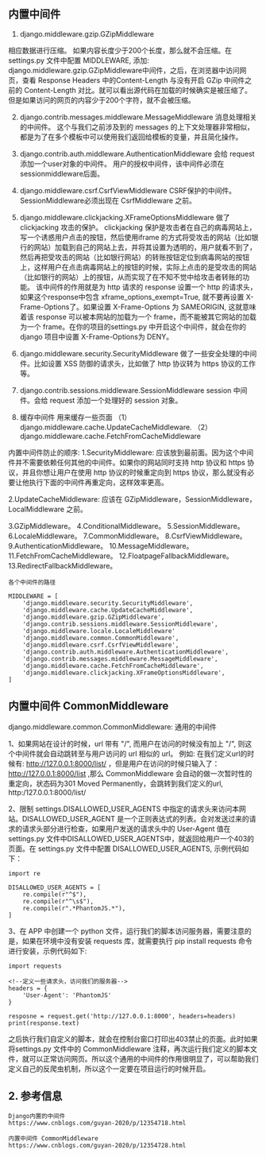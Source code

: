 ## 内置中间件

  1. django.middleware.gzip.GZipMiddleware

  相应数据进行压缩。
  如果内容长度少于200个长度，那么就不会压缩。在 settings.py 文件中配置 MIDDLEWARE, 添加: django.middleware.gzip.GZipMiddleware中间件，之后，在浏览器中访问网页，查看 Response Headers 中的Content-Length 与没有开启 GZip 中间件之前的 Content-Length 对比。就可以看出源代码在加载的时候确实是被压缩了。但是如果访问的网页的内容少于200个字符，就不会被压缩。

  2. django.contrib.messages.middleware.MessageMiddleware
  消息处理相关的中间件。
  这个与我们之前涉及到的 messages 的上下文处理器非常相似，都是为了在多个模板中可以使用我们返回给模板的变量，并且简化操作。
   
  3. django.contrib.auth.middleware.AuthenticationMiddleware
  会给 request 添加一个user对象的中间件。
  用户的授权中间件，该中间件必须在sessionmiddleware后面。
  
  4. django.middleware.csrf.CsrfViewMiddleware
  CSRF保护的中间件。
  SessionMiddleware必须出现在 CsrfMiddleware 之前。
  
  5. django.middleware.clickjacking.XFrameOptionsMiddleware
  做了 clickjacking 攻击的保护。
  clickjacking 保护是攻击者在自己的病毒网站上，写一个诱惑用户点击的按钮，然后使用iframe 的方式将受攻击的网站（比如银行的网站）加载到自己的网站上去，并将其设置为透明的，用户就看不到了，然后再把受攻击的网站（比如银行网站）的转账按钮定位到病毒网站的按钮上，这样用户在点击病毒网站上的按钮的时候，实际上点击的是受攻击的网站（比如银行的网站）上的按钮，从而实现了在不知不觉中给攻击者转账的功能。
  该中间件的作用就是为 http 请求的 response 设置一个 http 的请求头，如果这个response中包含 xframe_options_exempt=True, 就不要再设置 X-Frame-Options了。如果设置 X-Frame-Options 为 SAMEORIGIN, 这就意味着该 response 可以被本网站的加载为一个 frame，而不能被其它网站的加载为一个 frame。在你的项目的settings.py 中开启这个中间件，就会在你的 django 项目中设置 X-Frame-Options为 DENY。
  
  6. django.middleware.security.SecurityMiddleware
  做了一些安全处理的中间件。比如设置 XSS 防御的请求头，比如做了 http 协议转为 https 协议的工作等。
  
  7. django.contrib.sessions.middleware.SessionMiddleware
  session 中间件。会给 request 添加一个处理好的 session 对象。
  
  8. 缓存中间件
  用来缓存一些页面
（1）django.middleware.cache.UpdateCacheMiddleware.
（2）django.middleware.cache.FetchFromCacheMiddleware

  内置中间件防止的顺序:
  1.SecurityMiddleware: 应该放到最前面。因为这个中间件并不需要依赖任何其他的中间件。如果你的网站同时支持 http 协议和 https 协议，并且你想让用户在使用 http 协议的时候重定向到 https 协议，那么就没有必要让他执行下面的中间件再重定向，这样效率更高。
  
  2.UpdateCacheMiddleware: 应该在 GZipMiddleware，SessionMiddleware，LocalMiddleware 之前。
  
  3.GZipMiddleware。
  4.ConditionalMiddleware。
  5.SessionMiddleware。
  6.LocaleMiddleware。
  7.CommonMiddleware。
  8.CsrfViewMiddleware。
  9.AuthenticationMiddleware。
  10.MessageMiddleware。
  11.FetchFromCacheMiddleware。
  12.FloatpageFallbackMiddleware。
  13.RedirectFallbackMiddleware。

    各个中间件的路径

    MIDDLEWARE = [
        'django.middleware.security.SecurityMiddleware',
        'django.middleware.cache.UpdateCacheMiddleware',
        'django.middleware.gzip.GZipMiddleware',
        'django.contrib.sessions.middleware.SessionMiddleware',
        'django.middleware.locale.LocaleMiddleware'
        'django.middleware.common.CommonMiddleware',
        'django.middleware.csrf.CsrfViewMiddleware',
        'django.contrib.auth.middleware.AuthenticationMiddleware',
        'django.contrib.messages.middleware.MessageMiddleware',
        'django.middleware.cache.FetchFromCacheMiddleware',
        'django.middleware.clickjacking.XFrameOptionsMiddleware',
    ]

## 内置中间件 CommonMiddleware
  
  django.middleware.common.CommonMiddleware: 通用的中间件
  
  1、如果网站在设计的时候，url 带有 "/", 而用户在访问的时候没有加上 "/", 则这个中间件就会自动跳转至与用户访问的 url 相似的 url。
  例如: 在我们定义url的时候有: http://127.0.0.1:8000/list/ ，但是用户在访问的时候只输入了：http://127.0.0.1:8000/list ,那么 CommonMiddleware 会自动的做一次暂时性的重定向，状态码为301 Moved Permanently，会跳转到我们定义的url, http:/127.0.0.1:8000/list/
  
  2、限制 settings.DISALLOWED_USER_AGENTS 中指定的请求头来访问本网站。DISALLOWED_USER_AGENT 是一个正则表达式的列表。会对发送过来的请求的请求头部分进行检查，如果用户发送的请求头中的 User-Agent 值在 settings.py 文件中DISALLOWED_USER_AGENTS中，就返回给用户一个403的页面。在 settings.py 文件中配置 DISALLOWED_USER_AGENTS, 示例代码如下：

    import re

    DISALLOWED_USER_AGENTS = [
        re.compile(r"^$"),
        re.compile(r"^\s$"),
        re.compile(r".*PhantomJS.*"),
    ]
  
  3、在 APP 中创建一个 python 文件，运行我们的脚本访问服务器，需要注意的是，如果在环境中没有安装 requests 库，就需要执行 pip install requests 命令进行安装，示例代码如下:

    import requests

    <!--定义一些请求头，访问我们的服务器-->
    headers = {
        'User-Agent': 'PhantomJS'
    }

    resposne = request.get('http://127.0.0.1:8000', headers=headers)
    print(response.text)
    
  之后执行我们自定义的脚本，就会在控制台窗口打印出403禁止的页面。此时如果将settings.py 文件中的 CommonMiddleware 注释，再次运行我们定义的脚本文件，就可以正常访问网页。所以这个通用的中间件的作用很明显了，可以帮助我们定义自己的反爬虫机制，所以这个一定要在项目运行的时候开启。


## 2. 参考信息

    Django内置的中间件
    https://www.cnblogs.com/guyan-2020/p/12354718.html

    内置中间件 CommonMiddleware
    https://www.cnblogs.com/guyan-2020/p/12354728.html